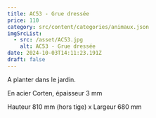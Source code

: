 ```yaml
---
title: AC53 - Grue dressée
price: 110
category: src/content/categories/animaux.json
imgSrcList:
  - src: /asset/AC53.jpg
    alt: AC53 - Grue dressée
date: 2024-10-03T14:11:23.191Z
draft: false
---
```


A planter dans le jardin. 

En acier Corten, épaisseur 3 mm

Hauteur 810 mm (hors tige) x Largeur 680 mm
